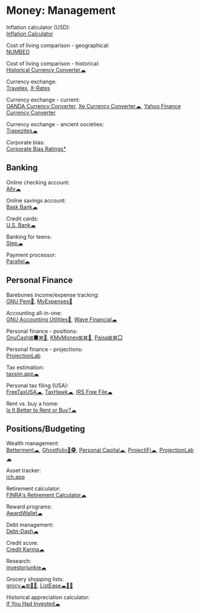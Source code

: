 # Money: Management

Inflation calculator (USD):  
[Inflation Calculator](https://www.usinflationcalculator.com/)

Cost of living comparison - geographical:  
[NUMBEO](https://www.numbeo.com/)

Cost of living comparison - historical:  
[Historical Currency Converter☁](https://www.historicalstatistics.org/Currencyconverter.html)

Currency exchange:  
[Travelex](https://www.travelex.co.uk/),
[X-Rates](https://www.x-rates.com/)

Currency exchange - current:  
[OANDA Currency Converter](https://www.oanda.com/currency-converter/),
[Xe Currency Converter☁](https://www.xe.com/currencyconverter/),
[Yahoo Finance Currency Converter](https://finance.yahoo.com/currency-converter)

Currency exchange - ancient societies:  
[Trapezites☁](https://trapezites.com/)

Corporate bias:  
[Corporate Bias Ratings*](https://1792exchange.com/spotlightreports/)

## Banking

Online checking account:  
[Ally☁](https://www.ally.com/)

Online savings account:  
[Bask Bank☁](https://www.baskbank.com/)

Credit cards:  
[U.S. Bank☁](https://www.usbank.com/index.html)

Banking for teens:  
[Step☁](https://step.com/)

Payment processor:  
[Parallel☁](https://gabpay.live/)

## Personal Finance

Barebones income/expense tracking:  
[GNU Pem🐧](https://www.gnu.org/software/pem/pem-nano.html),
[MyExpenses🤖](https://www.myexpenses.mobi/en/MyExpenses)

Accounting all-in-one:  
[GNU Accounting Utilities🐧](https://www.gnu.org/software/acct/),
[Wave Financial☁](https://www.waveapps.com)

Personal finance - positions:  
[GnuCash⊞■⌘🐧](https://www.gnucash.org/),
[KMyMoney⊞⌘🐧](https://kmymoney.org/),
[Paisa⊞⌘□](https://paisa.fyi/)

Personal finance - projections:  
[ProjectionLab](https://projectionlab.com/)

Tax estimation:  
[taxsim.app☁](https://taxsim.app/)

Personal tax filing (USA):  
[FreeTaxUSA☁](https://www.freetaxusa.com/),
[TaxHawk☁](https://www.taxhawk.com/),
[IRS Free File☁](https://www.irs.gov/filing/free-file-do-your-federal-taxes-for-free)

Rent vs. buy a home:  
[Is It Better to Rent or Buy?☁](https://www.nytimes.com/interactive/2014/upshot/buy-rent-calculator.html)

## Positions/Budgeting

Wealth management:  
[Betterment☁](https://www.betterment.com/),
[Ghostfolio💾🕵️](https://ghostfol.io/),
[Personal Capital☁](https://www.personalcapital.com/),
[ProjectiFi☁](https://projectifi.io/),
[ProjectionLab☁](https://projectionlab.com/)

Asset tracker:  
[jch.app](https://jch.app/)

Retirement calculator:  
[FINRA's Retirement Calculator☁](https://tools.finra.org/retirement_calculator/)

Reward programs:  
[AwardWallet☁](https://awardwallet.com/)

Debt management:  
[Debt-Dash☁](https://www.debt-dash.io/)

Credit score:  
[Credit Karma☁](https://www.creditkarma.com/)

Research:  
[investorjunkie☁](https://investorjunkie.com/)

Grocery shopping lists:  
[grocy☁⊞🍎🤖](https://grocy.info/),
[ListEase☁🍎🤖](https://www.shoppinglistapp.com/)

Historical appreciation calculator:  
[If You Had Invested☁](https://ifyouhadinvested.com/)
